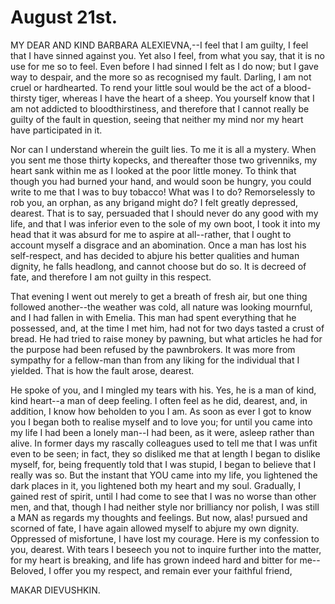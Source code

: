 # August 21st.

MY DEAR AND KIND BARBARA ALEXIEVNA,--I feel that I am guilty, I feel
that I have sinned against you. Yet also I feel, from what you say, that
it is no use for me so to feel. Even before I had sinned I felt as I do
now; but I gave way to despair, and the more so as recognised my fault.
Darling, I am not cruel or hardhearted. To rend your little soul would
be the act of a blood-thirsty tiger, whereas I have the heart of a
sheep. You yourself know that I am not addicted to bloodthirstiness,
and therefore that I cannot really be guilty of the fault in question,
seeing that neither my mind nor my heart have participated in it.

Nor can I understand wherein the guilt lies. To me it is all a mystery.
When you sent me those thirty kopecks, and thereafter those two
grivenniks, my heart sank within me as I looked at the poor little
money. To think that though you had burned your hand, and would soon be
hungry, you could write to me that I was to buy tobacco! What was I to
do? Remorselessly to rob you, an orphan, as any brigand might do? I
felt greatly depressed, dearest. That is to say, persuaded that I should
never do any good with my life, and that I was inferior even to the
sole of my own boot, I took it into my head that it was absurd for me to
aspire at all--rather, that I ought to account myself a disgrace and an
abomination. Once a man has lost his self-respect, and has decided to
abjure his better qualities and human dignity, he falls headlong, and
cannot choose but do so. It is decreed of fate, and therefore I am not
guilty in this respect.

That evening I went out merely to get a breath of fresh air, but one
thing followed another--the weather was cold, all nature was looking
mournful, and I had fallen in with Emelia. This man had spent everything
that he possessed, and, at the time I met him, had not for two days
tasted a crust of bread. He had tried to raise money by pawning,
but what articles he had for the purpose had been refused by the
pawnbrokers. It was more from sympathy for a fellow-man than from any
liking for the individual that I yielded. That is how the fault arose,
dearest.

He spoke of you, and I mingled my tears with his. Yes, he is a man
of kind, kind heart--a man of deep feeling. I often feel as he did,
dearest, and, in addition, I know how beholden to you I am. As soon as
ever I got to know you I began both to realise myself and to love you;
for until you came into my life I had been a lonely man--I had been, as
it were, asleep rather than alive. In former days my rascally colleagues
used to tell me that I was unfit even to be seen; in fact, they so
disliked me that at length I began to dislike myself, for, being
frequently told that I was stupid, I began to believe that I really was
so. But the instant that YOU came into my life, you lightened the dark
places in it, you lightened both my heart and my soul. Gradually, I
gained rest of spirit, until I had come to see that I was no worse
than other men, and that, though I had neither style nor brilliancy nor
polish, I was still a MAN as regards my thoughts and feelings. But now,
alas! pursued and scorned of fate, I have again allowed myself to abjure
my own dignity. Oppressed of misfortune, I have lost my courage. Here is
my confession to you, dearest. With tears I beseech you not to inquire
further into the matter, for my heart is breaking, and life has grown
indeed hard and bitter for me--Beloved, I offer you my respect, and
remain ever your faithful friend,

MAKAR DIEVUSHKIN.




